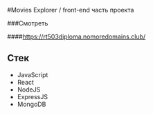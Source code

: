 #Movies Explorer / front-end часть проекта

###Смотреть

####https://rt503diploma.nomoredomains.club/

## Стек
- JavaScript
- React
- NodeJS
- ExpressJS
- MongoDB

